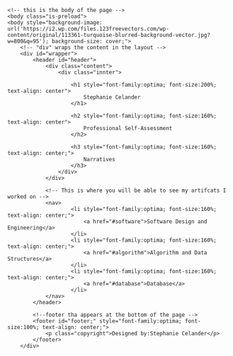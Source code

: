 <!DOCTYPE HTML>
<html>
		<!-- this section is the "head" of the website. It is the tab on tope when opening the website and not on the main page -->
	<head>
		<title>Stephanie Celander</title>
		<meta charset="utf-8" />
		<mets name="viewport" content="width=device-width, intitial-scale=1, user-scalable=no" />
	</head>

	<!-- this is the body of the page -->
	<body class="is-preload">
	<body style="background-image: url('https://i2.wp.com/files.123freevectors.com/wp-content/original/113361-turquoise-blurred-background-vector.jpg?w=800&q=95'); background-size: cover;">
		<!-- "div" wraps the content in the layout -->
		<div id="wrapper">
			<header id="header">
				<div class="content">
					<div class="innter">

						<h1 style="font-family:optima; font-size:200%; text-align: center">
							Stephanie Celander
						</h1>

						<h2 style="font-family:optima; font-size:160%; text-align: center">
							Professional Self-Assessment
						</h2>

						<h3 style="font-family:optima; font-size:160%; text-align: center;">
							Narratives
						</h3>
					</div>
				</div>

				<!-- This is where you will be able to see my artifcats I worked on -->
				<nav>
						<li style="font-family:optima; font-size:160%; text-align: center;">
							<a href="#software">Software Design and Engineering</a>
						</li>
						<li style="font-family:optima; font-size:160%; text-align: center;">
							<a href="#algorithm">Algorithm and Data Structures</a>
						</li>
						<li style="font-family:optima; font-size:160%; text-align: center;">
							<a href="#database">Database</a>
						</li>
				</nav>
			</header>

			<!--footer tha appears at the bottom of the page -->
			<footer id="footer;" style="font-family:optima; font-size:100%; text-align: center;">
				<p class="copyright">Designed by:Stephanie Celander</p>
			</footer>
		</div>
